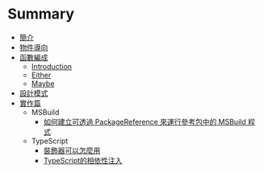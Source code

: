 # Summary

- [簡介](README.md)
- [物件導向](OO/README.md)
- [函數編成](FP/README.md)
  - [Introduction](README.md)
  - [Either](Either.md)
  - [Maybe](Maybe.md)
- [設計模式](Pattern/README.md)
- [實作篇](Impl/README.md)
  - MSBuild
    - [如何建立可透過 PackageReference 來運行參考包中的 MSBuild 程式](msbuild/how-to-fire-msbuild-targets-when-package-reference.md)
  - TypeScript    
    - [裝飾器可以怎麼用](./ts/decorator-how-to-use.md)
    - [TypeScript的相依性注入](./ts/what-happend-with-di.md)

